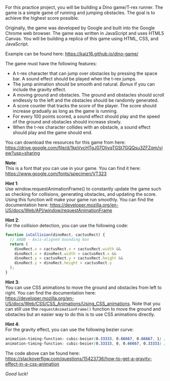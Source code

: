 For this practice project, you will be building a Dino game/T-rex runner. The game is a simple game of running and jumping obstacles. The goal is to achieve the highest score possible.

Originally, the game was developed by Google and built into the Google Chrome web browser. The game was written in JavaScript and uses HTML5 Canvas. You will be building a replica of this game using HTML, CSS, and JavaScript.

Example can be found here: https://kaiz16.github.io/dino-game/

The game must have the following features:

- A t-rex character that can jump over obstacles by pressing the space bar. A sound effect should be played when the t-rex jumps.
- The jump animation should be smooth and natural. _Bonus_ if you can include the gravity effect.
- A moving ground and obstacles. The ground and obstacles should scroll endlessly to the left and the obstacles should be randomly generated.
- A score counter that tracks the score of the player. The score should increase gradually as long as the game is running.
- For every 100 points scored, a sound effect should play and the speed of the ground and obstacles should increase slowly.
- When the t-rex character collides with an obstacle, a sound effect should play and the game should end.

You can download the resources for this game from here: https://drive.google.com/file/d/1kpVvcHTgJ07OliyqTGSt7GQQsu3ZFZqm/view?usp=sharing

**Note**:  
This is a font that you can use in your game. You can find it here: https://www.google.com/fonts/specimen/VT323

**Hint 1**:  
Use window.requestAnimationFrame() to constantly update the game such as checking for collisions, generating obstacles, and updating the score. Using this function will make your game run smoothly. You can find the documentation here: https://developer.mozilla.org/en-US/docs/Web/API/window/requestAnimationFrame

**Hint 2**:  
For the collision detection, you can use the following code:

```js
function isCollision(dinoRect, cactusRect) {
  // AABB - Axis-aligned bounding box
  return (
    dinoRect.x < cactusRect.x + cactusRect.width &&
    dinoRect.x + dinoRect.width > cactusRect.x &&
    dinoRect.y < cactusRect.y + cactusRect.height &&
    dinoRect.y + dinoRect.height > cactusRect.y
  );
}
```

**Hint 3**:  
You can use CSS animations to move the ground and obstacles from left to right. You can find the documentation here: https://developer.mozilla.org/en-US/docs/Web/CSS/CSS_Animations/Using_CSS_animations. Note that you can still use the `requestAnimationFrame()` function to move the ground and obstacles but an easier way to do this is to use CSS animations directly.

**Hint 4**:  
For the gravity effect, you can use the following bezier curve:

```css
animation-timing-function: cubic-bezier(0.33333, 0.66667, 0.66667, 1) /* Before jump */
animation-timing-function: cubic-bezier(0.33333, 0, 0.66667, 0.33333) /* While jumping */
```

The code above can be found here: https://stackoverflow.com/questions/15423736/how-to-get-a-gravity-effect-in-a-css-animation

_Good luck!_
